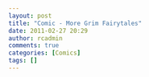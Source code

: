 ```yaml
---
layout: post
title: "Comic - More Grim Fairytales"
date: 2011-02-27 20:29
author: rcadmin
comments: true
categories: [Comics]
tags: []
---
```

<a href="http://bitsmack.com/comics/2011/02/27/comic-more-grim-fairytales/"><img src="http://dl.bitsmack.com/uploads/2011/02/20110227.jpg" alt="" title="That's supposed to be a wolf, not a horse."  class="alignnone size-full wp-image-2141" /></a>
